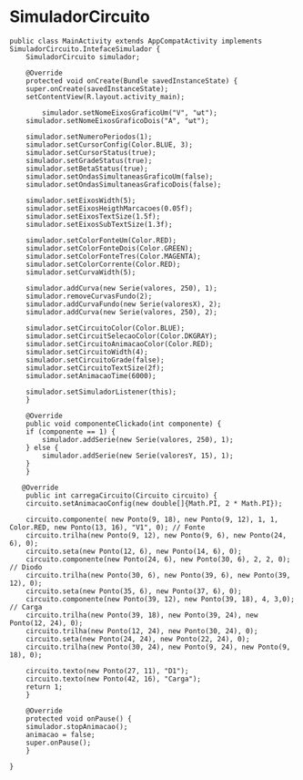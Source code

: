 # SimuladorCircuito

	public class MainActivity extends AppCompatActivity implements SimuladorCircuito.IntefaceSimulador {
	    SimuladorCircuito simulador;

	    @Override
	    protected void onCreate(Bundle savedInstanceState) {
		super.onCreate(savedInstanceState);
		setContentView(R.layout.activity_main);

			simulador.setNomeEixosGraficoUm("V", "ωt");
		simulador.setNomeEixosGraficoDois("A", "ωt");

		simulador.setNumeroPeriodos(1);
		simulador.setCursorConfig(Color.BLUE, 3);
		simulador.setCursorStatus(true);
		simulador.setGradeStatus(true);
		simulador.setBetaStatus(true);
		simulador.setOndasSimultaneasGraficoUm(false);
		simulador.setOndasSimultaneasGraficoDois(false);

		simulador.setEixosWidth(5);
		simulador.setEixosHeigthMarcacoes(0.05f);
		simulador.setEixosTextSize(1.5f);
		simulador.setEixosSubTextSize(1.3f);

		simulador.setColorFonteUm(Color.RED);
		simulador.setColorFonteDois(Color.GREEN);
		simulador.setColorFonteTres(Color.MAGENTA);
		simulador.setColorCorrente(Color.RED);
		simulador.setCurvaWidth(5);

		simulador.addCurva(new Serie(valores, 250), 1);
		simulador.removeCurvasFundo(2);
		simulador.addCurvaFundo(new Serie(valoresX), 2);
		simulador.addCurva(new Serie(valores, 250), 2);

		simulador.setCircuitoColor(Color.BLUE);
		simulador.setCircuitSelecaoColor(Color.DKGRAY);
		simulador.setCircuitoAnimacaoColor(Color.RED);
		simulador.setCircuitoWidth(4);
		simulador.setCircuitoGrade(false);
		simulador.setCircuitoTextSize(2f);
		simulador.setAnimacaoTime(6000);

		simulador.setSimuladorListener(this);
	    }

	    @Override
	    public void componenteClickado(int componente) {
		if (componente == 1) {
		    simulador.addSerie(new Serie(valores, 250), 1);
		} else {
		    simulador.addSerie(new Serie(valoresY, 15), 1);
		}
	    }

	   @Override
	    public int carregaCircuito(Circuito circuito) {
		circuito.setAnimacaoConfig(new double[]{Math.PI, 2 * Math.PI});

		circuito.componente( new Ponto(9, 18), new Ponto(9, 12), 1, 1, Color.RED, new Ponto(13, 16), "V1", 0); // Fonte
		circuito.trilha(new Ponto(9, 12), new Ponto(9, 6), new Ponto(24, 6), 0);
		circuito.seta(new Ponto(12, 6), new Ponto(14, 6), 0);
		circuito.componente(new Ponto(24, 6), new Ponto(30, 6), 2, 2, 0); // Diodo
		circuito.trilha(new Ponto(30, 6), new Ponto(39, 6), new Ponto(39, 12), 0);
		circuito.seta(new Ponto(35, 6), new Ponto(37, 6), 0);
		circuito.componente(new Ponto(39, 12), new Ponto(39, 18), 4, 3,0); // Carga
		circuito.trilha(new Ponto(39, 18), new Ponto(39, 24), new Ponto(12, 24), 0);
		circuito.trilha(new Ponto(12, 24), new Ponto(30, 24), 0);
		circuito.seta(new Ponto(24, 24), new Ponto(22, 24), 0);
		circuito.trilha(new Ponto(30, 24), new Ponto(9, 24), new Ponto(9, 18), 0);

		circuito.texto(new Ponto(27, 11), "D1");
		circuito.texto(new Ponto(42, 16), "Carga");
		return 1;
	    }

	    @Override
	    protected void onPause() {
		simulador.stopAnimacao();
		animacao = false;
		super.onPause();
	    }

	}

